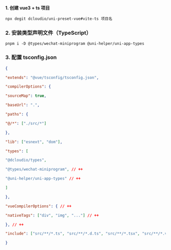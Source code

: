 #### 1. 创建 vue3 + ts 项目
```bash
npx degit dcloudio/uni-preset-vue#vite-ts 项目名
```

### 2. 安装类型声明文件（TypeScript）
```shell
pnpm i -D @types/wechat-miniprogram @uni-helper/uni-app-types
```

### 3. 配置 tsconfig.json
```json
{

"extends": "@vue/tsconfig/tsconfig.json",

"compilerOptions": {

"sourceMap": true,

"baseUrl": ".",

"paths": {

"@/*": ["./src/*"]

},

"lib": ["esnext", "dom"],

"types": [

"@dcloudio/types",

"@types/wechat-miniprogram", // ++

"@uni-helper/uni-app-types" // ++

]

},

"vueCompilerOptions": { // ++

"nativeTags": ["div", "img", "..."] // ++

}, // ++

"include": ["src/**/*.ts", "src/**/*.d.ts", "src/**/*.tsx", "src/**/*.vue"]

}
```